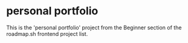 # personal portfolio

This is the 'personal portfolio' project from the Beginner section of the roadmap.sh frontend project list.
